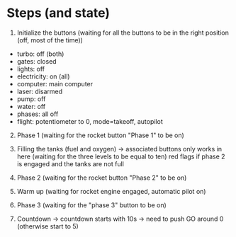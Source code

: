 # Steps (and state)


1. Initialize the buttons 
(waiting for all the buttons to be in the right position (off, most of the time))
  - turbo: off (both)
  - gates: closed
  - lights: off
  - electricity: on (all)
  - computer: main computer
  - laser: disarmed
  - pump: off
  - water: off
  - phases: all off
  - flight: potentiometer to 0, mode=takeoff, autopilot
   
   
2. Phase 1
(waiting for the rocket button "Phase 1" to be on)

3. Filling the tanks (fuel and oxygen)
-> associated buttons only works in here
(waiting for the three levels to be equal to ten)
red flags if phase 2 is engaged and the tanks are not full

4. Phase 2
(waiting for the rocket button "Phase 2" to be on)

5. Warm up
(waiting for rocket engine engaged, automatic pilot on)

6. Phase 3
(waiting for the "phase 3" button to be on)

7. Countdown
-> countdown starts with 10s
-> need to push GO around 0 (otherwise start to 5)